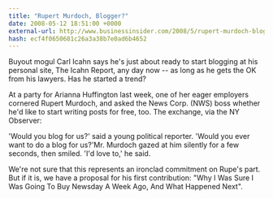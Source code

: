 ```yaml
---
title: "Rupert Murdoch, Blogger?"
date: 2008-05-12 18:51:00 +0000
external-url: http://www.businessinsider.com/2008/5/rupert-murdoch-blogger-
hash: ecf4f0650681c26a3a38b7e0ad6b4652
---
```


Buyout mogul Carl Icahn says he's just about ready to start blogging at his personal site, The Icahn Report, any day now -- as long as he gets the OK from his lawyers. Has he started a trend?

At a party for Arianna Huffington last week, one of her eager employers cornered Rupert Murdoch, and asked the News Corp. (NWS) boss whether he'd like to start writing posts for free, too. The exchange, via the NY Observer:

'Would you blog for us?' said a young political reporter. 'Would you ever want to do a blog for us?'Mr. Murdoch gazed at him silently for a few seconds, then smiled. 'I'd love to,' he said.

We're not sure that this represents an ironclad commitment on Rupe's part. But if it is, we have a proposal for his first contribution: "Why I Was Sure I Was Going To Buy Newsday A Week Ago, And What Happened Next".
